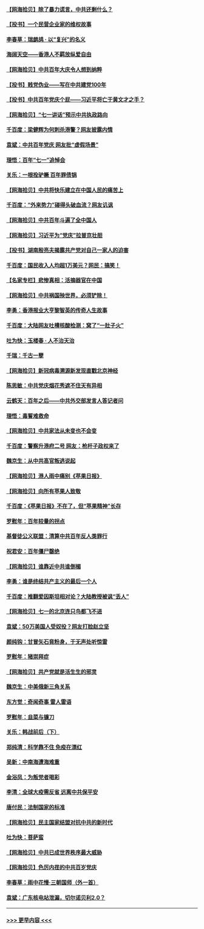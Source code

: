 #### [【网海拾贝】除了暴力谎言，中共还剩什么？](../pages/nsc993/n13071082.md?t=07070451) 
#### [【投书】一个民营企业家的维权故事](../pages/nsc993/n13070932.md?t=07070451) 
#### [李春草：瑞鹧鸪 · 以“复兴”的名义](../pages/nsc993/n13069984.md?t=07070451) 
#### [海阔天空——香港人不羁放纵爱自由](../pages/nsc993/n13069407.md?t=07070451) 
#### [【网海拾贝】中共百年大庆令人想到纳粹](../pages/nsc993/n13068483.md?t=07070451) 
#### [【投书】贱党伪业——写在中共建党100年](../pages/nsc993/n13067843.md?t=07070451) 
#### [【投书】中共百年党庆个屁——习近平将亡于黄文才之手？](../pages/nsc993/n13067425.md?t=07070451) 
#### [【网海拾贝】“七一讲话”预示中共执政路向](../pages/nsc993/n13066434.md?t=07070451) 
#### [千百度：梁健辉为何刺杀港警？网友披露内情](../pages/nsc993/n13066979.md?t=07070451) 
#### [袁斌：中共百年党庆 网友批“虚假场景”](../pages/nsc993/n13066385.md?t=07070451) 
#### [理悟：百年“七一”追悼会](../pages/nsc993/n13066106.md?t=07070451) 
#### [关乐：一根拴驴橛 百年罪债锅](../pages/nsc993/n13066089.md?t=07070451) 
#### [【网海拾贝】中共将快乐建立在中国人民的痛苦上](../pages/nsc993/n13064939.md?t=07070451) 
#### [千百度：“外来势力”碰得头破血流？网友讥讽](../pages/nsc993/n13064878.md?t=07070451) 
#### [【网海拾贝】中共百年斗遍了全中国人](../pages/nsc993/n13060020.md?t=07070451) 
#### [【网海拾贝】习近平为“党庆”拉普京壮胆](../pages/nsc993/n13057781.md?t=07070451) 
#### [【投书】湖南殷亮夫揭露共产党对自己一家人的迫害](../pages/nsc993/n13057744.md?t=07070451) 
#### [千百度：国民收入人均超1万美元？网民：搞笑！](../pages/nsc993/n13057692.md?t=07070451) 
#### [【名家专栏】悲惨真相：活摘器官在中国](../pages/nsc993/n13056611.md?t=07070451) 
#### [【网海拾贝】中共祸国殃世界，必须铲除！](../pages/nsc993/n13056011.md?t=07070451) 
#### [李勇：香港报业大亨黎智英的传奇人生故事](../pages/nsc993/n13055258.md?t=07070451) 
#### [千百度：大陆网友吐槽核酸检测：窝了“一肚子火”](../pages/nsc993/n13055194.md?t=07070451) 
#### [吐为快：玉楼春 · 人不治天治](../pages/nsc993/n13054028.md?t=07070451) 
#### [千瑞：千古一孽](../pages/nsc993/n13054016.md?t=07070451) 
#### [【网海拾贝】新冠病毒溯源新发现直戳北京神经](../pages/nsc993/n13052425.md?t=07070451) 
#### [陈思敏：中共党庆烟花秀遮不住天有异相](../pages/nsc993/n13052020.md?t=07070451) 
#### [云鹤天：百年之后——中共外交部发言人答记者问](../pages/nsc993/n13051604.md?t=07070451) 
#### [理悟：毒誓难救命](../pages/nsc993/n13051601.md?t=07070451) 
#### [【网海拾贝】中共家法从未变也不会变](../pages/nsc993/n13050366.md?t=07070451) 
#### [千百度：警察升港府二号 网友：枪杆子政权来了](../pages/nsc993/n13050261.md?t=07070451) 
#### [魏京生：从中共高官叛逃说起](../pages/nsc993/n13048997.md?t=07070451) 
#### [【网海拾贝】港人雨中痛别《苹果日报》](../pages/nsc993/n13048941.md?t=07070451) 
#### [【网海拾贝】向所有苹果人致敬](../pages/nsc993/n13046795.md?t=07070451) 
#### [千百度：《苹果日报》不在了，但“苹果精神”长存](../pages/nsc993/n13046703.md?t=07070451) 
#### [罗慰年：百年较量的拐点](../pages/nsc993/n13046542.md?t=07070451) 
#### [基督徒公义联盟：清算中共百年反人类罪行](../pages/nsc993/n13046499.md?t=07070451) 
#### [祝君安：百年僵尸罄绝](../pages/nsc993/n13045595.md?t=07070451) 
#### [【网海拾贝】谁靠近中共谁倒楣](../pages/nsc993/n13044667.md?t=07070451) 
#### [李勇：谁是终结共产主义的最后一个人](../pages/nsc993/n13044397.md?t=07070451) 
#### [千百度：推翻爱因斯坦相对论？大陆教授被讽“丢人”](../pages/nsc993/n13043908.md?t=07070451) 
#### [【网海拾贝】七一的北京连只鸟都飞不进](../pages/nsc993/n13041377.md?t=07070451) 
#### [袁斌：50万美国人受奴役？网友打脸赵立坚](../pages/nsc993/n13041330.md?t=07070451) 
#### [颜纯钩：甘冒矢石竟粉身，于无声处听惊雷](../pages/nsc993/n13041140.md?t=07070451) 
#### [罗慰年：猪崇拜症](../pages/nsc993/n13041071.md?t=07070451) 
#### [【网海拾贝】共产党就是活生生的邪灵](../pages/nsc993/n13036627.md?t=07070451) 
#### [魏京生：中美俄新三角关系](../pages/nsc993/n13035986.md?t=07070451) 
#### [东方觉：奇闻奇事 雷人雷语](../pages/nsc993/n13035878.md?t=07070451) 
#### [罗慰年：韭菜与镰刀](../pages/nsc993/n13034374.md?t=07070451) 
#### [关乐：韩战前后（下）](../pages/nsc993/n13034113.md?t=07070451) 
#### [郑纯清：科学靠不住 免疫在漂红](../pages/nsc993/n13034093.md?t=07070451) 
#### [吴新：中南海遭海难重](../pages/nsc993/n13034084.md?t=07070451) 
#### [金浴凤：为叛党者喝彩](../pages/nsc993/n13034058.md?t=07070451) 
#### [李清：全球大疫需反省 远离中共保平安](../pages/nsc993/n13033784.md?t=07070451) 
#### [唐付民：法制国家的标准](../pages/nsc993/n13032944.md?t=07070451) 
#### [【网海拾贝】民主国家结盟对抗中共的新时代](../pages/nsc993/n13031717.md?t=07070451) 
#### [吐为快：菩萨蛮](../pages/nsc993/n13030033.md?t=07070451) 
#### [【网海拾贝】中共已成世界秩序最大威胁](../pages/nsc993/n13028138.md?t=07070451) 
#### [【网海拾贝】色厉内荏的中共百岁党庆](../pages/nsc993/n13025582.md?t=07070451) 
#### [李春草：雨中花慢‧三朝国师（外一首）](../pages/nsc993/n13025567.md?t=07070451) 
#### [袁斌：广东核电站泄漏，切尔诺贝利2.0？](../pages/nsc993/n13025475.md?t=07070451) 

----
#### [ >>> 更早内容 <<< ](../indexes/nsc993-earlier.md)

